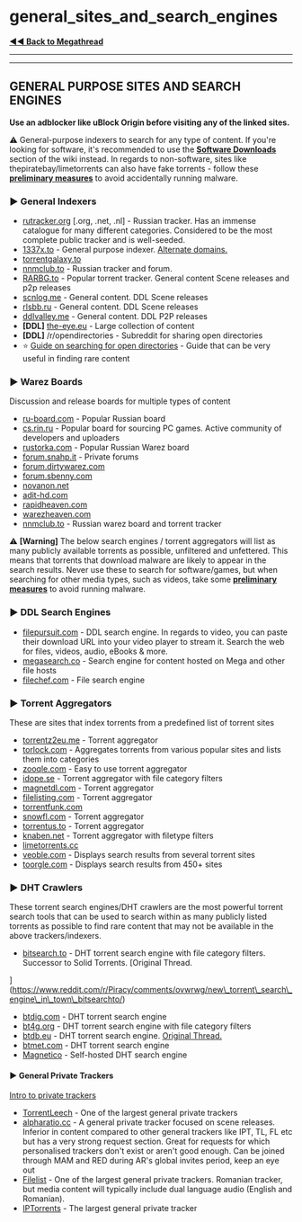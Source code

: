 # general\_sites\_and\_search\_engines

[**◄◄ Back to Megathread**](https://www.reddit.com/r/Piracy/wiki/megathread)

***

***

## GENERAL PURPOSE SITES AND SEARCH ENGINES

**Use an adblocker like uBlock Origin before visiting any of the linked sites.**

⚠️ General-purpose indexers to search for any type of content. If you're looking for software, it's recommended to use the [**Software Downloads**](https://www.reddit.com/r/Piracy/wiki/megathread/software\_downloads) section of the wiki instead. In regards to non-software, sites like thepiratebay/limetorrents can also have fake torrents - follow these [**preliminary measures**](https://www.reddit.com/r/Piracy/wiki/browsing\_and\_downloading\_guide) to avoid accidentally running malware.

### ► **General Indexers**

* [rutracker.org](https://rutracker.org/forum/index.php) \[.org, .net, .nl] - Russian tracker. Has an immense catalogue for many different categories. Considered to be the most complete public tracker and is well-seeded.
* [1337x.to](https://1337x.to/) - General purpose indexer. [Alternate domains.](https://i.imgur.com/oCC9Y2H.jpg)
* [torrentgalaxy.to](https://torrentgalaxy.to/)
* [nnmclub.to](http://nnmclub.to/) - Russian tracker and forum.
* [RARBG.to](https://rarbg.to/torrents.php) - Popular torrent tracker. General content Scene releases and p2p releases
* [scnlog.me](https://scnlog.me/) - General content. DDL Scene releases
* [rlsbb.ru](http://rlsbb.ru/) - General content. DDL Scene releases
* [ddlvalley.me](https://www.ddlvalley.me/) - General content. DDL P2P releases
* **\[DDL]** [the-eye.eu](https://the-eye.eu/) - Large collection of content
* **\[DDL]** /r/opendirectories - Subreddit for sharing open directories
* ⭐ [Guide on searching for open directories](https://www.reddit.com/r/opendirectories/comments/933pzm/all\_resources\_i\_know\_related\_to\_open\_directories/) - Guide that can be very useful in finding rare content

&#x20;

### ► **Warez Boards**

Discussion and release boards for multiple types of content

* [ru-board.com](http://forum.ru-board.com/) - Popular Russian board
* [cs.rin.ru](https://cs.rin.ru/forum/) - Popular board for sourcing PC games. Active community of developers and uploaders
* [rustorka.com](http://rustorka.com/forum/index.php) - Popular Russian Warez board
* [forum.snahp.it](https://forum.snahp.it/) - Private forums
* [forum.dirtywarez.com](https://forum.dirtywarez.com/)
* [forum.sbenny.com](https://forum.sbenny.com/)
* [novanon.net](https://novanon.net/)
* [adit-hd.com](https://www.adit-hd.com/)
* [rapidheaven.com](https://rapidheaven.com/)
* [warezheaven.com](https://www.warezheaven.com/)
* [nnmclub.to](http://nnmclub.to/) - Russian warez board and torrent tracker

&#x20;

&#x20;

⚠️ **\[Warning]** The below search engines / torrent aggregators will list as many publicly available torrents as possible, unfiltered and unfettered. This means that torrents that download malware are likely to appear in the search results. Never use these to search for software/games, but when searching for other media types, such as videos, take some [**preliminary measures**](https://www.reddit.com/r/Piracy/wiki/browsing\_and\_downloading\_guide) to avoid running malware.

### ► DDL Search Engines

&#x20;

* [filepursuit.com](https://filepursuit.com/) - DDL search engine. In regards to video, you can paste their download URL into your video player to stream it. Search the web for files, videos, audio, eBooks & more.
* [megasearch.co](http://megasearch.co/) - Search engine for content hosted on Mega and other file hosts
* [filechef.com](https://www.filechef.com/) - File search engine

&#x20;

### ► Torrent Aggregators

These are sites that index torrents from a predefined list of torrent sites

* [torrentz2eu.me](https://torrentz2eu.me/) - Torrent aggregator
* [torlock.com](https://www.torlock.com/) - Aggregates torrents from various popular sites and lists them into categories
* [zooqle.com](https://zooqle.com/) - Easy to use torrent aggregator
* [idope.se](https://idope.se/) - Torrent aggregator with file category filters
* [magnetdl.com](https://www.magnetdl.com/) - Torrent aggregator
* [filelisting.com](https://filelisting.com/) - Torrent aggregator
* [torrentfunk.com](https://www.torrentfunk.com/)
* [snowfl.com](https://snowfl.com/) - Torrent aggregator
* [torrentus.to](https://torrentus.to/) - Torrent aggregator
* [knaben.net](https://knaben.net/) - Torrent aggregator with filetype filters
* [limetorrents.cc](https://www.limetorrents.cc/)
* [veoble.com](http://veoble.com/torrent/) - Displays search results from several torrent sites
* [toorgle.com](http://www.toorgle.com/) - Displays search results from 450+ sites

&#x20;

### ► **DHT Crawlers**

These torrent search engines/DHT crawlers are the most powerful torrent search tools that can be used to search within as many publicly listed torrents as possible to find rare content that may not be available in the above trackers/indexers.

* [bitsearch.to](https://bitsearch.to/) - DHT torrent search engine with file category filters. Successor to Solid Torrents. \[Original Thread.

]\(https://www.reddit.com/r/Piracy/comments/ovwrwg/new\_torrent\_search\_engine\_in\_town\_bitsearchto/)

* [btdig.com](https://btdig.com/) - DHT torrent search engine
* [bt4g.org](https://bt4g.org/) - DHT torrent search engine with file category filters
* [btdb.eu](https://btdb.eu/) - DHT torrent search engine. [Original Thread.](https://www.reddit.com/r/trackers/comments/eaqnr5/btdb\_bittorrent\_database\_looking\_for\_feedback/)
* [btmet.com](https://btmet.com/) - DHT torrent search engine
* [Magnetico](https://github.com/boramalper/magnetico) - Self-hosted DHT search engine

&#x20;

#### ► **General Private Trackers**

[Intro to private trackers](https://www.reddit.com/r/Piracy/wiki/guides/private\_trackers)

* [TorrentLeech](https://www.torrentleech.org/) - One of the largest general private trackers
* [alpharatio.cc](https://alpharatio.cc/) - A general private tracker focused on scene releases. Inferior in content compared to other general trackers like IPT, TL, FL etc but has a very strong request section. Great for requests for which personalised trackers don't exist or aren't good enough. Can be joined through MAM and RED during AR's global invites period, keep an eye out
* [Filelist](https://filelist.io/) - One of the largest general private trackers. Romanian tracker, but media content will typically include dual language audio (English and Romanian).
* [IPTorrents](http://iptorrents.com/) - The largest general private tracker

&#x20;
